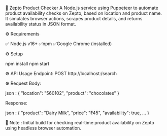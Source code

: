 🛒 Zepto Product Checker 
A Node.js service using Puppeteer to automate product availability checks on Zepto, based on location and product name. It simulates browser actions, scrapes product details, and returns availability status in JSON format.

⚙️ Requirements

✅ Node.js v16+
✅npm
✅Google Chrome (installed)

⚙️ Setup

npm install
npm start

⚙️ API Usage
Endpoint:
POST http://localhost:<port>/search

⚙️ Request Body:

json :
{
  "location": "560102",
  "product": "chocolates"
}


Response:

json :
{
  "product": "Dairy Milk",
  "price": "₹45",
  "availability": true,
  ...
}


🧠 Note : 
Initial build for checking real-time product availability on Zepto using headless browser automation.
